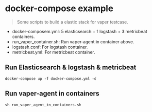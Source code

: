 # docker-compose example

> Some scripts to build a elastic stack for vaper testcase.

- docker-composem.yml: 5 elasticsearch + 1 logstash + 3 metricbeat containers.
- run_vaper_container.sh: Run vaper-agent in container above.
- logstash.conf: For logstash container.
- metricbeat.yml: For metricbeat container.

## Run Elasticsearch & logstash & metricbeat
`docker-compose up -f docker-compose.yml -d`

## Run vaper-agent in containers
`sh run_vaper_agent_in_containers.sh `


